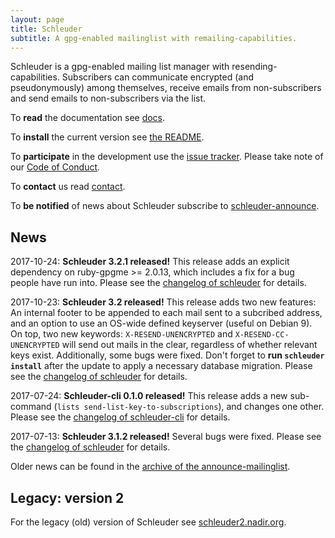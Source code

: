 ```yaml
---
layout: page
title: Schleuder
subtitle: A gpg-enabled mailinglist with remailing-capabilities.
---
```


Schleuder is a gpg-enabled mailing list manager with resending-capabilities. Subscribers can communicate encrypted (and pseudonymously) among themselves, receive emails from non-subscribers and send emails to non-subscribers via the list.

To **read** the documentation see [docs](docs/).

To **install** the current version see [the README](https://0xacab.org/schleuder/schleuder/blob/master/README.md).

To **participate** in the development use the [issue tracker](https://0xacab.org/schleuder/schleuder/issues). Please take note of our [Code of Conduct](https://0xacab.org/schleuder/schleuder/blob/master/CODE_OF_CONDUCT.md).

To **contact** us read [contact](contact.html).

To **be notified** of news about Schleuder subscribe to [schleuder-announce](https://lists.nadir.org/mailman/listinfo/schleuder-announce).

## News

2017-10-24: **Schleuder 3.2.1 released!** This release adds an explicit dependency on ruby-gpgme >= 2.0.13, which includes a fix for a bug people have run into. Please see the [changelog of schleuder](https://0xacab.org/schleuder/schleuder/blob/master/CHANGELOG.md#321-2017-10-24) for details.

2017-10-23: **Schleuder 3.2 released!** This release adds two new features: An internal footer to be appended to each mail sent to a subcribed address, and an option to use an OS-wide defined keyserver (useful on Debian 9). On top, two new keywords: `X-RESEND-UNENCRYPTED` and `X-RESEND-CC-UNENCRYPTED` will send out mails in the clear, regardless of whether relevant keys exist. Additionally, some bugs were fixed. Don't forget to **run `schleuder install`** after the update to apply a necessary database migration. Please see the [changelog of schleuder](https://0xacab.org/schleuder/schleuder/blob/master/CHANGELOG.md#320-2017-10-23) for details.

2017-07-24: **Schleuder-cli 0.1.0 released!** This release adds a new sub-command (`lists send-list-key-to-subscriptions`), and changes one other. Please see the [changelog of schleuder-cli](https://0xacab.org/schleuder/schleuder-cli/blob/master/CHANGELOG.md#010-2017-07-21) for details.

2017-07-13: **Schleuder 3.1.2 released!** Several bugs were fixed. Please see the [changelog of schleuder](https://0xacab.org/schleuder/schleuder/blob/master/CHANGELOG.md#312-2017-07-13) for details.


Older news can be found in the [archive of the announce-mailinglist](https://lists.nadir.org/pipermail/schleuder-announce/).

##  Legacy: version 2

For the legacy (old) version of Schleuder see [schleuder2.nadir.org](https://schleuder2.nadir.org/).
